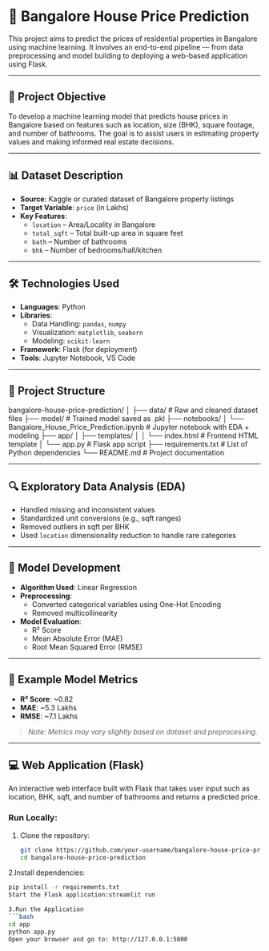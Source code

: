 # 🏡 Bangalore House Price Prediction

This project aims to predict the prices of residential properties in Bangalore using machine learning. It involves an end-to-end pipeline — from data preprocessing and model building to deploying a web-based application using Flask.

---

## 📌 Project Objective

To develop a machine learning model that predicts house prices in Bangalore based on features such as location, size (BHK), square footage, and number of bathrooms. The goal is to assist users in estimating property values and making informed real estate decisions.

---

## 📊 Dataset Description

- **Source**: Kaggle or curated dataset of Bangalore property listings
- **Target Variable**: `price` (in Lakhs)
- **Key Features**:
  - `location` – Area/Locality in Bangalore
  - `total_sqft` – Total built-up area in square feet
  - `bath` – Number of bathrooms
  - `bhk` – Number of bedrooms/hall/kitchen

---

## 🛠️ Technologies Used

- **Languages**: Python
- **Libraries**:
  - Data Handling: `pandas`, `numpy`
  - Visualization: `matplotlib`, `seaborn`
  - Modeling: `scikit-learn`
- **Framework**: Flask (for deployment)
- **Tools**: Jupyter Notebook, VS Code

---

## 📂 Project Structure

bangalore-house-price-prediction/
│
├── data/ # Raw and cleaned dataset files
├── model/ # Trained model saved as .pkl
├── notebooks/
│ └── Bangalore_House_Price_Prediction.ipynb # Jupyter notebook with EDA + modeling
├── app/
│ ├── templates/
│ │ └── index.html # Frontend HTML template
│ └── app.py # Flask app script
├── requirements.txt # List of Python dependencies
└── README.md # Project documentation


---

## 🔍 Exploratory Data Analysis (EDA)

- Handled missing and inconsistent values
- Standardized unit conversions (e.g., sqft ranges)
- Removed outliers in sqft per BHK
- Used `location` dimensionality reduction to handle rare categories

---

## 🤖 Model Development

- **Algorithm Used**: Linear Regression
- **Preprocessing**:
  - Converted categorical variables using One-Hot Encoding
  - Removed multicollinearity
- **Model Evaluation**:
  - R² Score
  - Mean Absolute Error (MAE)
  - Root Mean Squared Error (RMSE)

---

## 🧪 Example Model Metrics

- **R² Score**: ~0.82
- **MAE**: ~5.3 Lakhs
- **RMSE**: ~7.1 Lakhs

> *Note: Metrics may vary slightly based on dataset and preprocessing.*

---

## 💻 Web Application (Flask)

An interactive web interface built with Flask that takes user input such as location, BHK, sqft, and number of bathrooms and returns a predicted price.

### Run Locally:

1. Clone the repository:
   ```bash
   git clone https://github.com/your-username/bangalore-house-price-prediction.git
   cd bangalore-house-price-prediction
   
2.Install dependencies:

   ```bash
   pip install -r requirements.txt
   Start the Flask application:streamlit run 

3.Run the Application
   ```bash
   cd app
   python app.py
   Open your browser and go to: http://127.0.0.1:5000


